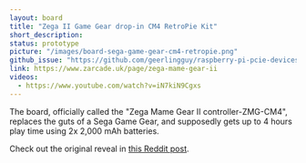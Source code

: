 ```yaml
---
layout: board
title: "Zega II Game Gear drop-in CM4 RetroPie Kit"
short_description:
status: prototype
picture: "/images/board-sega-game-gear-cm4-retropie.png"
github_issue: "https://github.com/geerlingguy/raspberry-pi-pcie-devices/issues/191"
link: https://www.zarcade.uk/page/zega-mame-gear-ii
videos:
  - https://www.youtube.com/watch?v=iN7kiN9Cgxs
---
```

The board, officially called the "Zega Mame Gear II controller-ZMG-CM4", replaces the guts of a Sega Game Gear, and supposedly gets up to 4 hours play time using 2x 2,000 mAh batteries. 

Check out the original reveal in [this Reddit post](https://www.reddit.com/r/raspberry_pi/comments/oylc01/my_new_game_gear_dropin_kit_using_the_raspberry/).
